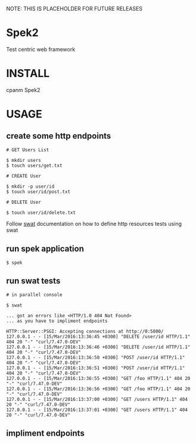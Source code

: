 NOTE: THIS IS PLACEHOLDER FOR FUTURE RELEASES

# Spek2

Test centric web framework

# INSTALL

cpanm Spek2


# USAGE


## create some http endpoints

    # GET Users List

    $ mkdir users
    $ touch users/get.txt

    # CREATE User

    $ mkdir -p user/id
    $ touch user/id/post.txt

    # DELETE User

    $ touch user/id/delete.txt


Follow [swat](https://github.com/melezhik/swat) documentation on how to define http resources tests using swat


## run spek application

    $ spek


## run swat tests

    # in parallel console

    $ swat

    ... got an errors like <HTTP/1.0 404 Not Found>
    ... as you have to impliment endpoints

    HTTP::Server::PSGI: Accepting connections at http://0:5000/
    127.0.0.1 - - [15/Mar/2016:13:36:45 +0300] "DELETE /user/id HTTP/1.1" 404 20 "-" "curl/7.47.0-DEV"
    127.0.0.1 - - [15/Mar/2016:13:36:46 +0300] "DELETE /user/id HTTP/1.1" 404 20 "-" "curl/7.47.0-DEV"
    127.0.0.1 - - [15/Mar/2016:13:36:50 +0300] "POST /user/id HTTP/1.1" 404 20 "-" "curl/7.47.0-DEV"
    127.0.0.1 - - [15/Mar/2016:13:36:51 +0300] "POST /user/id HTTP/1.1" 404 20 "-" "curl/7.47.0-DEV"
    127.0.0.1 - - [15/Mar/2016:13:36:55 +0300] "GET /foo HTTP/1.1" 404 20 "-" "curl/7.47.0-DEV"
    127.0.0.1 - - [15/Mar/2016:13:36:56 +0300] "GET /foo HTTP/1.1" 404 20 "-" "curl/7.47.0-DEV"
    127.0.0.1 - - [15/Mar/2016:13:37:00 +0300] "GET /users HTTP/1.1" 404 20 "-" "curl/7.47.0-DEV"
    127.0.0.1 - - [15/Mar/2016:13:37:01 +0300] "GET /users HTTP/1.1" 404 20 "-" "curl/7.47.0-DEV"
    

## impliment endpoints




